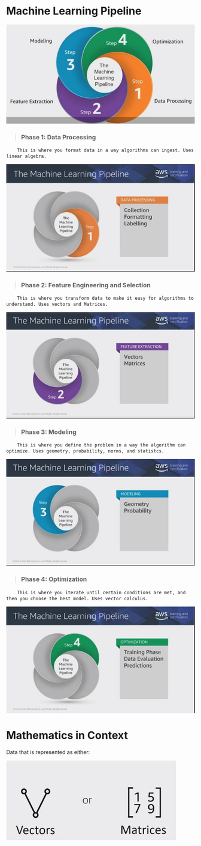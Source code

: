 # Machine Learning Pipeline
![Pipeline](./images/MachineLearningPipeline.jpg)

>### Phase 1: Data Processing
```
    This is where you format data in a way algorithms can ingest. Uses linear algebra.
```
![Data Processing](./images/DataProcessing.jpg)

>### Phase 2: Feature Engineering and Selection
```
    This is where you transform data to make it easy for algorithms to understand. Uses vectors and Matrices.
```

![Feature Engineering and Selection](./images/FeatureEnginneringAndSelecion.jpg)

>### Phase 3: Modeling
```
    This is where you define the problem in a way the algorithm can optimize. Uses geometry, probability, norms, and statistcs.
```

![Modeling](./images/Modeling.jpg)

>### Phase 4: Optimization
```
    This is where you iterate until certain conditions are met, and then you choose the best model. Uses vector calculus.
```

![Modeling](./images/Optimization.jpg)

# Mathematics in Context

Data that is represented as either:

![Data Represented](./images/DataRepresented.jpg)